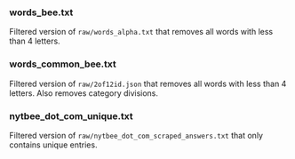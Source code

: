 ### words_bee.txt

Filtered version of `raw/words_alpha.txt` that removes all words with less than 4 letters.

### words_common_bee.txt

Filtered version of `raw/2of12id.json` that removes all words with less than 4 letters. Also removes category divisions.

### nytbee_dot_com_unique.txt

Filtered version of `raw/nytbee_dot_com_scraped_answers.txt` that only contains unique entries.